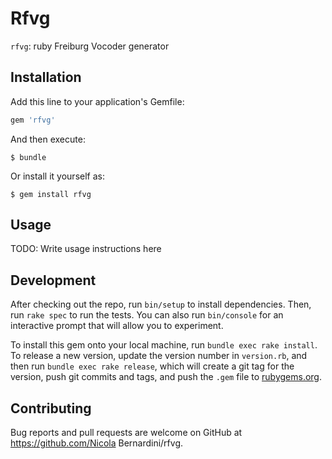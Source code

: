 # Rfvg

`rfvg`: ruby Freiburg Vocoder generator

## Installation

Add this line to your application's Gemfile:

```ruby
gem 'rfvg'
```

And then execute:

    $ bundle

Or install it yourself as:

    $ gem install rfvg

## Usage

TODO: Write usage instructions here

## Development

After checking out the repo, run `bin/setup` to install dependencies. Then, run `rake spec` to run the tests. You can also run `bin/console` for an interactive prompt that will allow you to experiment.

To install this gem onto your local machine, run `bundle exec rake install`. To release a new version, update the version number in `version.rb`, and then run `bundle exec rake release`, which will create a git tag for the version, push git commits and tags, and push the `.gem` file to [rubygems.org](https://rubygems.org).

## Contributing

Bug reports and pull requests are welcome on GitHub at https://github.com/Nicola Bernardini/rfvg.

